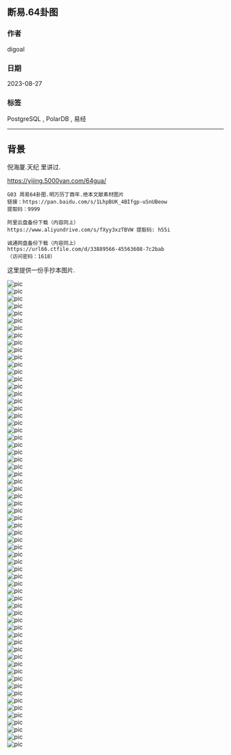 ## 断易.64卦图      
    
### 作者            
digoal            
            
### 日期            
2023-08-27         
            
### 标签            
PostgreSQL , PolarDB , 易经      
            
----            
            
## 背景     
倪海厦.天纪 里讲过.   
  
https://yijing.5000yan.com/64gua/  
  
```
G03 周易64卦图.明万历丁酉年.绝本文献素材图片
链接：https://pan.baidu.com/s/1LhpBUK_4BIfgp-uSnUBeow 
提取码：9999

阿里云盘备份下载（内容同上）
https://www.aliyundrive.com/s/fXyy3xzTBVW 提取码: h55i

诚通网盘备份下载（内容同上）
https://url66.ctfile.com/d/33889566-45563608-7c2bab
（访问密码：1618）
```
  
这里提供一份手抄本图片.    
  
![pic](0001.jpg)  
![pic](0002.jpg)  
![pic](0003.jpg)  
![pic](0004.jpg)  
![pic](0005.jpg)  
![pic](0006.jpg)  
![pic](0007.jpg)  
![pic](0008.jpg)  
![pic](0009.jpg)  
![pic](0010.jpg)  
![pic](0011.jpg)  
![pic](0012.jpg)  
![pic](0013.jpg)  
![pic](0014.jpg)  
![pic](0015.jpg)  
![pic](0016.jpg)  
![pic](0017.jpg)  
![pic](0018.jpg)  
![pic](0019.jpg)  
![pic](0020.jpg)  
![pic](0021.jpg)  
![pic](0022.jpg)  
![pic](0023.jpg)  
![pic](0024.jpg)  
![pic](0025.jpg)  
![pic](0026.jpg)  
![pic](0027.jpg)  
![pic](0028.jpg)  
![pic](0029.jpg)  
![pic](0030.jpg)  
![pic](0031.jpg)  
![pic](0032.jpg)  
![pic](0033.jpg)  
![pic](0034.jpg)  
![pic](0035.jpg)  
![pic](0036.jpg)  
![pic](0037.jpg)  
![pic](0038.jpg)  
![pic](0039.jpg)  
![pic](0040.jpg)  
![pic](0041.jpg)  
![pic](0042.jpg)  
![pic](0043.jpg)  
![pic](0044.jpg)  
![pic](0045.jpg)  
![pic](0046.jpg)  
![pic](0047.jpg)  
![pic](0048.jpg)  
![pic](0049.jpg)  
![pic](0050.jpg)  
![pic](0051.jpg)  
![pic](0052.jpg)  
![pic](0053.jpg)  
![pic](0054.jpg)  
![pic](0055.jpg)  
![pic](0056.jpg)  
![pic](0057.jpg)  
![pic](0058.jpg)  
![pic](0059.jpg)  
![pic](0060.jpg)  
![pic](0061.jpg)  
![pic](0062.jpg)  
![pic](0063.jpg)  
![pic](0064.jpg)  
    
